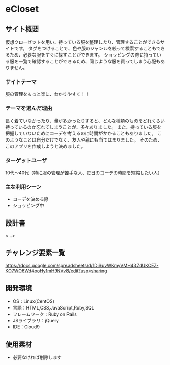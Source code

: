 # eCloset

## サイト概要
仮想クローゼットを用い、持っている服を整理したり、管理することができるサイトです。
タグをつけることで、色や服のジャンルを絞って検索することもできるため、必要な服をすぐに探すことができます。
ショッピングの際に持っている服を一覧で確認することができるため、同じような服を買ってしまう心配もありません。
 
### サイトテーマ
服の管理をもっと楽に、わかりやすく！！


### テーマを選んだ理由
長く着ていなかったり、量が多かったりすると、どんな種類のものをどれくらい持っているのか忘れてしまうことが、多々ありました。
また、持っている服を把握していないためにコーデを考えるのに時間がかかることもありました。
このようなことは自分だけでなく、友人や親にも当てはまりました。
そのため、このアプリを作成しようと決めました。


### ターゲットユーザ
10代～40代（特に服の管理が苦手な人、毎日のコーデの時間を短縮したい人）

### 主な利用シーン
* コーデを決める際
* ショッピング中

## 設計書
<...>

## チャレンジ要素一覧
https://docs.google.com/spreadsheets/d/1DiSuvWKmyVMH43ZdUKCEZ-KO7WO6Wd4ooHy1mH9NVv8/edit?usp=sharing

## 開発環境
- OS：Linux(CentOS)
- 言語：HTML,CSS,JavaScript,Ruby,SQL
- フレームワーク：Ruby on Rails
- JSライブラリ：jQuery
- IDE：Cloud9

## 使用素材
- 必要なければ削除します
